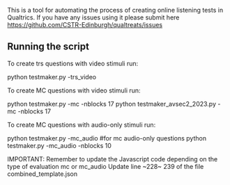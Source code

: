This is a tool for automating the process of creating online listening tests in Qualtrics. If you have any issues using it please submit here https://github.com/CSTR-Edinburgh/qualtreats/issues


## Running the script

To create trs questions with video stimuli run:

python testmaker.py -trs_video 

To create MC questions with video stimuli run:

python testmaker.py -mc -nblocks 17
python testmaker_avsec2_2023.py -mc -nblocks 17

To create MC questions with audio-only stimuli run:

python testmaker.py -mc_audio #for mc audio-only questions
python testmaker.py -mc_audio -nblocks 10

IMPORTANT: Remember to update the Javascript code depending on the type of evaluation
mc or mc_audio
Update line ~228~ 239 of the file combined_template.json